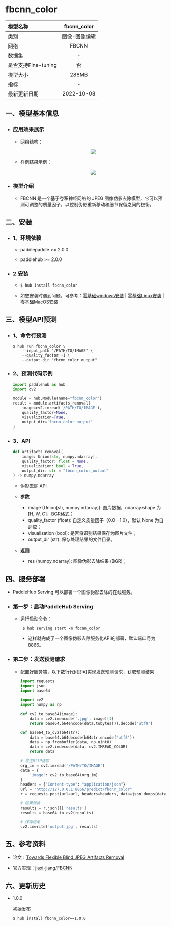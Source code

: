 # fbcnn_color

|模型名称|fbcnn_color|
| :--- | :---: |
|类别|图像-图像编辑|
|网络|FBCNN|
|数据集|-|
|是否支持Fine-tuning|否|
|模型大小|288MB|
|指标|-|
|最新更新日期|2022-10-08|


## 一、模型基本信息

- ### 应用效果展示

  - 网络结构：
      <p align="center">
      <img src="https://ai-studio-static-online.cdn.bcebos.com/08afa15df2e54adeb39587cd7aaa9b60fc82d349bda34f51993d6304776fd374" hspace='10'/> <br />
      </p>

  - 样例结果示例：
      <p align="center">
      <img src="https://ai-studio-static-online.cdn.bcebos.com/f486da7c9d5e4cac8b7ff252b5a4c17633f44f28745c4e489f31e6b78caea005" hspace='10'/>
      </p>

- ### 模型介绍

  - FBCNN 是一个基于卷积神经网络的 JPEG 图像伪影去除模型，它可以预测可调整的质量因子，以控制伪影重新移动和细节保留之间的权衡。



## 二、安装

- ### 1、环境依赖

  - paddlepaddle >= 2.0.0

  - paddlehub >= 2.0.0  

- ### 2.安装

    - ```shell
      $ hub install fbcnn_color
      ```
    -  如您安装时遇到问题，可参考：[零基础windows安装](../../../../docs/docs_ch/get_start/windows_quickstart.md)
      | [零基础Linux安装](../../../../docs/docs_ch/get_start/linux_quickstart.md) | [零基础MacOS安装](../../../../docs/docs_ch/get_start/mac_quickstart.md)

## 三、模型API预测
  - ### 1、命令行预测

    ```shell
    $ hub run fbcnn_color \
        --input_path "/PATH/TO/IMAGE" \
        --quality_factor -1 \
        --output_dir "fbcnn_color_output"
    ```

  - ### 2、预测代码示例

    ```python
    import paddlehub as hub
    import cv2

    module = hub.Module(name="fbcnn_color")
    result = module.artifacts_removal(
        image=cv2.imread('/PATH/TO/IMAGE'),
        quality_factor=None,
        visualization=True,
        output_dir='fbcnn_color_output'
    )
    ```

  - ### 3、API

    ```python
    def artifacts_removal(
        image: Union[str, numpy.ndarray],
        quality_factor: float = None,
        visualization: bool = True,
        output_dir: str = "fbcnn_color_output"
    ) -> numpy.ndarray
    ```

    - 伪影去除 API

    - **参数**

      * image (Union\[str, numpy.ndarray\]): 图片数据，ndarray.shape 为 \[H, W, C\]，BGR格式；
      * quality_factor (float): 自定义质量因子（0.0 - 1.0），默认 None 为自适应；
      * visualization (bool): 是否将识别结果保存为图片文件；
      * output\_dir (str): 保存处理结果的文件目录。

    - **返回**

      * res (numpy.ndarray): 图像伪影去除结果 (BGR)；

## 四、服务部署

- PaddleHub Serving 可以部署一个图像伪影去除的在线服务。

- ### 第一步：启动PaddleHub Serving

  - 运行启动命令：

    ```shell
     $ hub serving start -m fbcnn_color
    ```

    - 这样就完成了一个图像伪影去除服务化API的部署，默认端口号为8866。

- ### 第二步：发送预测请求

  - 配置好服务端，以下数行代码即可实现发送预测请求，获取预测结果

    ```python
    import requests
    import json
    import base64

    import cv2
    import numpy as np

    def cv2_to_base64(image):
        data = cv2.imencode('.jpg', image)[1]
        return base64.b64encode(data.tobytes()).decode('utf8')

    def base64_to_cv2(b64str):
        data = base64.b64decode(b64str.encode('utf8'))
        data = np.frombuffer(data, np.uint8)
        data = cv2.imdecode(data, cv2.IMREAD_COLOR)
        return data

    # 发送HTTP请求
    org_im = cv2.imread('/PATH/TO/IMAGE')
    data = {
        'image': cv2_to_base64(org_im)
    }
    headers = {"Content-type": "application/json"}
    url = "http://127.0.0.1:8866/predict/fbcnn_color"
    r = requests.post(url=url, headers=headers, data=json.dumps(data))

    # 结果转换
    results = r.json()['results']
    results = base64_to_cv2(results)

    # 保存结果
    cv2.imwrite('output.jpg', results)
    ```

## 五、参考资料

* 论文：[Towards Flexible Blind JPEG Artifacts Removal](https://arxiv.org/abs/2109.14573)

* 官方实现：[jiaxi-jiang/FBCNN](https://github.com/jiaxi-jiang/FBCNN)

## 六、更新历史

* 1.0.0

  初始发布

  ```shell
  $ hub install fbcnn_color==1.0.0
  ```
